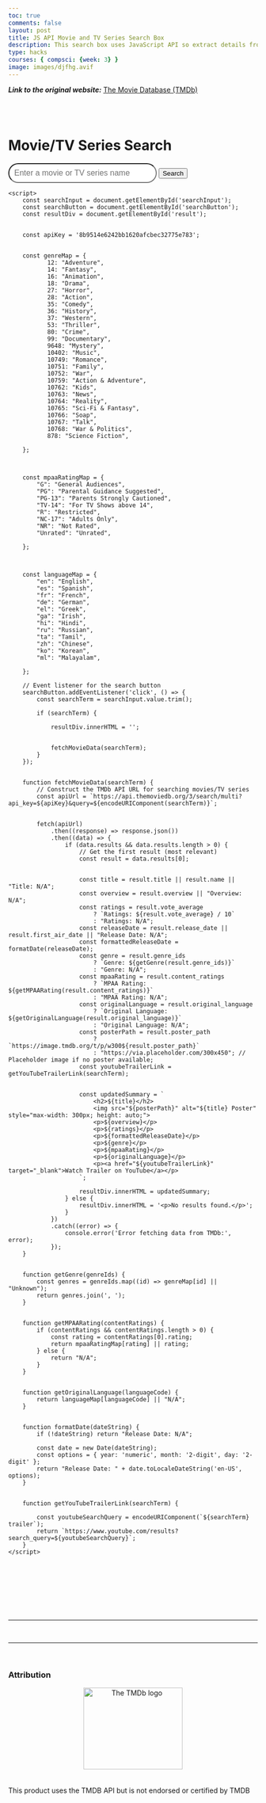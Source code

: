 ```yaml
---
toc: true
comments: false
layout: post
title: JS API Movie and TV Series Search Box
description: This search box uses JavaScript API so extract details from The Movie Database using an API created at that website. It then formats it to produce 8 major details, the name, the movie/series's poster, overview, rating, release date, genre, Mpaa rating aswell as using the input from the dynamic script and using it to search for trailers about the movie across youtube. Most of the code was done using the air of helpful tools such as my family, friends and chat, but I've done the code of the CSS formatting, genre and Mpaa maping. 
type: hacks
courses: { compsci: {week: 3} }
image: images/djfhg.avif
---
```


***Link to the original website:*** [The Movie Database (TMDb)](https://www.themoviedb.org/?language=en-US) 

<br><br>






<html>
<html lang="en">
<head>
    <meta charset="UTF-8">
    <meta name="viewport" content="width=device-width, initial-scale=1.0">
    <title>Movie/TV Series Search</title>
     <style>
        /* CSS styles for the search bar */
        #searchInput {
            width: 300px; 
            height: 40px; 
            font-size: 16px; 
            border-radius: 20px; 
            padding: 5px 10px; 
        }
    </style>

</head>
<body>
    <div class="container">
        <h1>Movie/TV Series Search</h1>
        <input type="text" id="searchInput" placeholder="Enter a movie or TV series name">
        <button id="searchButton">Search</button>
        <div id="result"></div>
    </div>

    <script>
        const searchInput = document.getElementById('searchInput');
        const searchButton = document.getElementById('searchButton');
        const resultDiv = document.getElementById('result');

        
        const apiKey = '8b9514e6242bb1620afcbec32775e783';

        
        const genreMap = {
               12: "Adventure",
               14: "Fantasy",
               16: "Animation",
               18: "Drama",
               27: "Horror",
               28: "Action",
               35: "Comedy",
               36: "History",
               37: "Western",
               53: "Thriller",
               80: "Crime",
               99: "Documentary",
               9648: "Mystery",
               10402: "Music",
               10749: "Romance",
               10751: "Family",
               10752: "War",
               10759: "Action & Adventure",
               10762: "Kids",
               10763: "News",
               10764: "Reality",
               10765: "Sci-Fi & Fantasy",
               10766: "Soap",
               10767: "Talk",
               10768: "War & Politics",
               878: "Science Fiction",
            
        };


       
        const mpaaRatingMap = {
            "G": "General Audiences",
            "PG": "Parental Guidance Suggested",
            "PG-13": "Parents Strongly Cautioned",
            "TV-14": "For TV Shows above 14",
            "R": "Restricted",
            "NC-17": "Adults Only",
            "NR": "Not Rated",
            "Unrated": "Unrated",
            
        };
        

        
        const languageMap = {
            "en": "English",
            "es": "Spanish",
            "fr": "French",
            "de": "German",
            "el": "Greek",
            "ga": "Irish",
            "hi": "Hindi",
            "ru": "Russian",
            "ta": "Tamil",
            "zh": "Chinese",
            "ko": "Korean",
            "ml": "Malayalam",
            
        };

        // Event listener for the search button
        searchButton.addEventListener('click', () => {
            const searchTerm = searchInput.value.trim();

            if (searchTerm) {

                resultDiv.innerHTML = '';

                
                fetchMovieData(searchTerm);
            }
        });

        
        function fetchMovieData(searchTerm) {
            // Construct the TMDb API URL for searching movies/TV series
            const apiUrl = `https://api.themoviedb.org/3/search/multi?api_key=${apiKey}&query=${encodeURIComponent(searchTerm)}`;

            
            fetch(apiUrl)
                .then((response) => response.json())
                .then((data) => {
                    if (data.results && data.results.length > 0) {
                        // Get the first result (most relevant)
                        const result = data.results[0];


                        const title = result.title || result.name || "Title: N/A";
                        const overview = result.overview || "Overview: N/A";
                        const ratings = result.vote_average
                            ? `Ratings: ${result.vote_average} / 10`
                            : "Ratings: N/A";
                        const releaseDate = result.release_date || result.first_air_date || "Release Date: N/A";
                        const formattedReleaseDate = formatDate(releaseDate);
                        const genre = result.genre_ids
                            ? `Genre: ${getGenre(result.genre_ids)}`
                            : "Genre: N/A";
                        const mpaaRating = result.content_ratings
                            ? `MPAA Rating: ${getMPAARating(result.content_ratings)}`
                            : "MPAA Rating: N/A";
                        const originalLanguage = result.original_language
                            ? `Original Language: ${getOriginalLanguage(result.original_language)}`
                            : "Original Language: N/A";
                        const posterPath = result.poster_path
                            ? `https://image.tmdb.org/t/p/w300${result.poster_path}`
                            : "https://via.placeholder.com/300x450"; // Placeholder image if no poster available;
                        const youtubeTrailerLink = getYouTubeTrailerLink(searchTerm);

                        
                        const updatedSummary = `
                            <h2>${title}</h2>
                            <img src="${posterPath}" alt="${title} Poster" style="max-width: 300px; height: auto;">
                            <p>${overview}</p>
                            <p>${ratings}</p>
                            <p>${formattedReleaseDate}</p>
                            <p>${genre}</p>
                            <p>${mpaaRating}</p>
                            <p>${originalLanguage}</p>
                            <p><a href="${youtubeTrailerLink}" target="_blank">Watch Trailer on YouTube</a></p>
                        `;

                        resultDiv.innerHTML = updatedSummary;
                    } else {
                        resultDiv.innerHTML = '<p>No results found.</p>';
                    }
                })
                .catch((error) => {
                    console.error('Error fetching data from TMDb:', error);
                });
        }

        
        function getGenre(genreIds) {
            const genres = genreIds.map((id) => genreMap[id] || "Unknown");
            return genres.join(', ');
        }

        
        function getMPAARating(contentRatings) {
            if (contentRatings && contentRatings.length > 0) {
                const rating = contentRatings[0].rating;
                return mpaaRatingMap[rating] || rating;
            } else {
                return "N/A";
            }
        }

        
        function getOriginalLanguage(languageCode) {
            return languageMap[languageCode] || "N/A";
        }

        
        function formatDate(dateString) {
            if (!dateString) return "Release Date: N/A";

            const date = new Date(dateString);
            const options = { year: 'numeric', month: '2-digit', day: '2-digit' };
            return "Release Date: " + date.toLocaleDateString('en-US', options);
        }

        
        function getYouTubeTrailerLink(searchTerm) {
            
            const youtubeSearchQuery = encodeURIComponent(`${searchTerm} trailer`);
            return `https://www.youtube.com/results?search_query=${youtubeSearchQuery}`;
        }
    </script>
</body>
</html>


<br><br><br><br>
<br><br>

<hr>

<script src="https://utteranc.es/client.js"
    repo="srivaidyas/student2.0"
    issue-term="pathname"
    label="comments"
    theme="github-light"
    crossorigin="anonymous"
    async>
</script>




<br><hr>
<br>
<h3> Attribution </h3>

<center>
<img src = "https://upload.wikimedia.org/wikipedia/commons/thumb/8/89/Tmdb.new.logo.svg/1024px-Tmdb.new.logo.svg.png?20200406190906" alt= "The TMDb logo" width= "200" height= "165">
</center><br><br>
This product uses the TMDB API but is not endorsed or certified by TMDB

